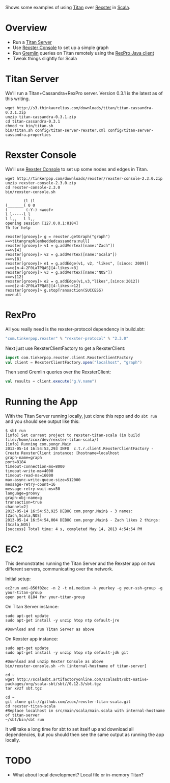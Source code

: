 Shows some examples of using [Titan](http://thinkaurelius.github.io/titan/) over [Rexster](http://rexster.tinkerpop.com) in [Scala](http://scala-lang.org).

# Overview

 - Run a [Titan Server](https://github.com/thinkaurelius/titan/wiki/Titan-Server)
 - Use [Rexster Console](https://github.com/tinkerpop/rexster/wiki/Rexster-Console) to set up a simple graph
 - Run [Gremlin](http://gremlin.tinkerpop.com) queries on Titan remotely using the [RexPro Java client](https://github.com/tinkerpop/rexster/wiki/RexPro-Java)
 - Tweak things slightly for Scala

# Titan Server

We'll run a Titan+Cassandra+RexPro server. Version 0.3.1 is the latest as of this writing.

```
wget http://s3.thinkaurelius.com/downloads/titan/titan-cassandra-0.3.1.zip
unzip titan-cassandra-0.3.1.zip
cd titan-cassandra-0.3.1
chmod +x bin/titan.sh
bin/titan.sh config/titan-server-rexster.xml config/titan-server-cassandra.properties
```

# Rexster Console

We'll use [Rexster Console](https://github.com/tinkerpop/rexster/wiki/Rexster-Console) to set up some nodes and edges in Titan.

```
wget http://tinkerpop.com/downloads/rexster/rexster-console-2.3.0.zip
unzip rexster-console-2.3.0.zip
cd rexster-console-2.3.0
bin/rexster-console.sh

        (l_(l
(_______( 0 0
(        (-Y-) <woof>
l l-----l l
l l,,   l l,,
opening session [127.0.0.1:8184]
?h for help

rexster[groovy]> g = rexster.getGraph("graph")
==>titangraph[embeddedcassandra:null]
rexster[groovy]> v1 = g.addVertex([name:"Zach"])
==>v[4]
rexster[groovy]> v2 = g.addVertex([name:"Scala"])
==>v[8]
rexster[groovy]> e1 = g.addEdge(v1, v2, "likes", [since: 2009])
==>e[n-4-2F0LaTPQAS][4-likes->8]
rexster[groovy]> v3 = g.addVertex([name:"NOS"])
==>v[12]
rexster[groovy]> e2 = g.addEdge(v1,v3,"likes",[since:2012])
==>e[z-4-2F0LaTPQAS][4-likes->12]
rexster[groovy]> g.stopTransaction(SUCCESS)
==>null
```

# RexPro

All you really need is the rexster-protocol dependency in build.sbt:

```scala
"com.tinkerpop.rexster" % "rexster-protocol" % "2.3.0"
```

Next just use RexsterClientFactory to get a RexsterClient:

```scala
import com.tinkerpop.rexster.client.RexsterClientFactory
val client = RexsterClientFactory.open("localhost", "graph")
```

Then send Gremlin queries over the RexsterClient:

```scala
val results = client.execute("g.V.name")
```

# Running the App

With the Titan Server running locally, just clone this repo and do `sbt run` and you should see output like this:

```
$ sbt run
[info] Set current project to rexster-titan-scala (in build file:/home/zcox/dev/rexster-titan-scala/)
[info] Running com.pongr.Main 
2013-05-14 16:54:53,293 INFO  c.t.r.client.RexsterClientFactory - Create RexsterClient instance: [hostname=localhost
graph-name=graph
port=8184
timeout-connection-ms=8000
timeout-write-ms=4000
timeout-read-ms=16000
max-async-write-queue-size=512000
message-retry-count=16
message-retry-wait-ms=50
language=groovy
graph-obj-name=g
transaction=true
channel=2]
2013-05-14 16:54:53,925 DEBUG com.pongr.Main$ - 3 names: [Zach,Scala,NOS]
2013-05-14 16:54:54,004 DEBUG com.pongr.Main$ - Zach likes 2 things: [Scala,NOS]
[success] Total time: 4 s, completed May 14, 2013 4:54:54 PM
```

# EC2

This demonstrates running the Titan Server and the Rexster app on two different servers, communicating over the network.

Initial setup:

```
ec2run ami-856f02ec -n 2 -t m1.medium -k yourkey -g your-ssh-group -g your-titan-group
open port 8184 for your-titan-group
```

On Titan Server instance:

```
sudo apt-get update
sudo apt-get install -y unzip htop ntp default-jre

#Download and run Titan Server as above
```

On Rexster app instance:

```
sudo apt-get update
sudo apt-get install -y unzip htop ntp default-jdk git

#Download and unzip Rexter Console as above
bin/rexster-console.sh -rh [internal-hostname of titan-server]

cd ~
wget http://scalasbt.artifactoryonline.com/scalasbt/sbt-native-packages/org/scala-sbt/sbt//0.12.3/sbt.tgz
tar xvzf sbt.tgz

cd ~
git clone git://github.com/zcox/rexster-titan-scala.git
cd rexster-titan-scala
#Replace localhost in src/main/scala/main.scala with internal-hostname of titan-server
~/sbt/bin/sbt run
```

It will take a long time for sbt to set itself up and download all dependencies, but you should then see the same output as running the app locally.

# TODO

 - What about local development? Local file or in-memory Titan?
